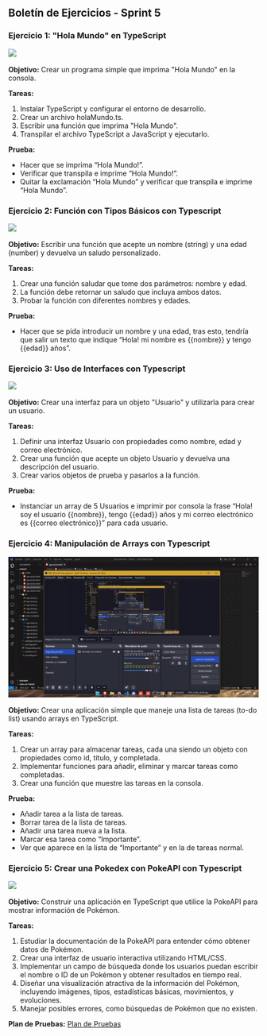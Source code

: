 ## Boletín de Ejercicios - Sprint 5

### Ejercicio 1: "Hola Mundo" en TypeScript
<img src="ejercicio1.gif"/>

**Objetivo:** Crear un programa simple que imprima "Hola Mundo" en la consola.

**Tareas:**
1. Instalar TypeScript y configurar el entorno de desarrollo.
2. Crear un archivo holaMundo.ts.
3. Escribir una función que imprima "Hola Mundo".
4. Transpilar el archivo TypeScript a JavaScript y ejecutarlo.

**Prueba:**
- Hacer que se imprima “Hola Mundo!”.
- Verificar que transpila e imprime “Hola Mundo!”.
- Quitar la exclamación “Hola Mundo” y verificar que transpila e imprime “Hola Mundo”.

### Ejercicio 2: Función con Tipos Básicos con Typescript
<img src="ejercicio2.gif"/>

**Objetivo:** Escribir una función que acepte un nombre (string) y una edad (number) y devuelva un saludo personalizado.

**Tareas:**
1. Crear una función saludar que tome dos parámetros: nombre y edad.
2. La función debe retornar un saludo que incluya ambos datos.
3. Probar la función con diferentes nombres y edades.

**Prueba:** 
- Hacer que se pida introducir un nombre y una edad, tras esto, tendría que salir un texto que indique “Hola! mi nombre es {{nombre}} y tengo {{edad}} años”.

### Ejercicio 3: Uso de Interfaces con Typescript
<img src="ejercicio3.gif"/>

**Objetivo:** Crear una interfaz para un objeto "Usuario" y utilizarla para crear un usuario.

**Tareas:**
1. Definir una interfaz Usuario con propiedades como nombre, edad y correo electrónico.
2. Crear una función que acepte un objeto Usuario y devuelva una descripción del usuario.
3. Crear varios objetos de prueba y pasarlos a la función.

**Prueba:** 
- Instanciar un array de 5 Usuarios e imprimir por consola la frase “Hola! soy el usuario {{nombre}}, tengo {{edad}} años y mi correo electrónico es {{correo electrónico}}” para cada usuario.

### Ejercicio 4: Manipulación de Arrays con Typescript
<img src="ejercicio4.gif"/>

**Objetivo:** Crear una aplicación simple que maneje una lista de tareas (to-do list) usando arrays en TypeScript.

**Tareas:**
1. Crear un array para almacenar tareas, cada una siendo un objeto con propiedades como id, titulo, y completada.
2. Implementar funciones para añadir, eliminar y marcar tareas como completadas.
3. Crear una función que muestre las tareas en la consola.

**Prueba:** 
- Añadir tarea a la lista de tareas.
- Borrar tarea de la lista de tareas.
- Añadir una tarea nueva a la lista.
- Marcar esa tarea como “Importante”.
- Ver que aparece en la lista de “Importante” y en la de tareas normal.

### Ejercicio 5: Crear una Pokedex con PokeAPI con Typescript
<img src="ejercicio5.gif"/>

**Objetivo:** Construir una aplicación en TypeScript que utilice la PokeAPI para mostrar información de Pokémon.

**Tareas:**
1. Estudiar la documentación de la PokeAPI para entender cómo obtener datos de Pokémon.
2. Crear una interfaz de usuario interactiva utilizando HTML/CSS.
3. Implementar un campo de búsqueda donde los usuarios puedan escribir el nombre o ID de un Pokémon y obtener resultados en tiempo real.
4. Diseñar una visualización atractiva de la información del Pokémon, incluyendo imágenes, tipos, estadísticas básicas, movimientos, y evoluciones.
5. Manejar posibles errores, como búsquedas de Pokémon que no existen.

**Plan de Pruebas:** [Plan de Pruebas](/Planpruebas.xlsx)